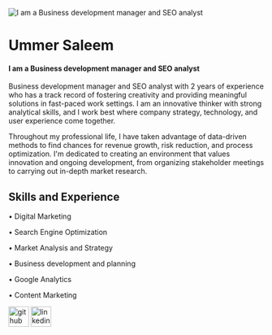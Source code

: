 ![I am a Business development manager and SEO analyst](https://media.licdn.com/dms/image/D5616AQGTfZceSVfe_g/profile-displaybackgroundimage-shrink_350_1400/0/1708538408843?e=1715212800&v=beta&t=XK8DMdXYjSQMd5jA5fKrLS1fQJv9q2DhCNVCquO2VqY)

# Ummer Saleem
#### I am a Business development manager and SEO analyst

Business development manager and SEO analyst with 2 years of experience who has a track record of fostering creativity and providing meaningful solutions in fast-paced work settings. I am an innovative thinker with strong analytical skills, and I work best where company strategy, technology, and user experience come together.

Throughout my professional life, I have taken advantage of data-driven methods to find chances for revenue growth, risk reduction, and process optimization. I'm dedicated to creating an environment that values innovation and ongoing development, from organizing stakeholder meetings to carrying out in-depth market research.

## Skills and Experience
• Digital Marketing

• Search Engine Optimization

• Market Analysis and Strategy

• Business development and planning

• Google Analytics

• Content Marketing


[<img src='https://cdn.jsdelivr.net/npm/simple-icons@3.0.1/icons/github.svg' alt='github' height='40'>](https://github.com/ummersaleem )  [<img src='https://cdn.jsdelivr.net/npm/simple-icons@3.0.1/icons/linkedin.svg' alt='linkedin' height='40'>](https://www.linkedin.com/in/ummer-saleem/)  
